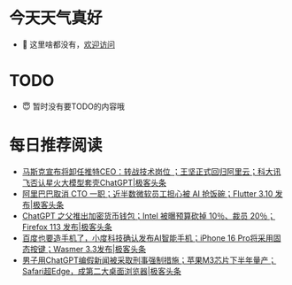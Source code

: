 # 今天天气真好
- 👋 这里啥都没有，[欢迎访问](https://zhangfeng-ola.github.io/)
<!---
- 👀 I’m interested in ...
- 🌱 I’m currently learning ...
- 💞️ I’m looking to collaborate on ...
- 📫 How to reach me ...
- 😇 I'm doing something ...

--->

# TODO 
- 😇 暂时没有要TODO的内容哦

<!---
zhangfeng-ola/zhangfeng-ola is a ✨ special ✨ repository because its `README.md` (this file) appears on your GitHub profile.
You can click the Preview link to take a look at your changes.
--->

# 每日推荐阅读
<!-- BLOG-POST-LIST:START -->
- [马斯克宣布将卸任推特CEO：转战技术岗位 ；王坚正式回归阿里云；科大讯飞否认星火大模型套壳ChatGPT|极客头条](https://blog.csdn.net/weixin_39786569/article/details/130635257)
- [阿里巴巴取消 CTO 一职；近半数微软员工担心被 AI 抢饭碗；Flutter 3.10 发布|极客头条](https://blog.csdn.net/weixin_39786569/article/details/130614733)
- [ChatGPT 之父推出加密货币钱包；Intel 被曝预算砍掉 10％、裁员 20％；Firefox 113 发布|极客头条](https://blog.csdn.net/weixin_39786569/article/details/130593829)
- [百度也要造手机了，小度科技确认发布AI智能手机；iPhone 16 Pro将采用固态按键；Wasmer 3.3发布|极客头条](https://blog.csdn.net/weixin_39786569/article/details/130573036)
- [男子用ChatGPT编假新闻被采取刑事强制措施；苹果M3芯片下半年量产；Safari超Edge，成第二大桌面浏览器|极客头条](https://blog.csdn.net/weixin_39786569/article/details/130553591)
<!-- BLOG-POST-LIST:END -->
